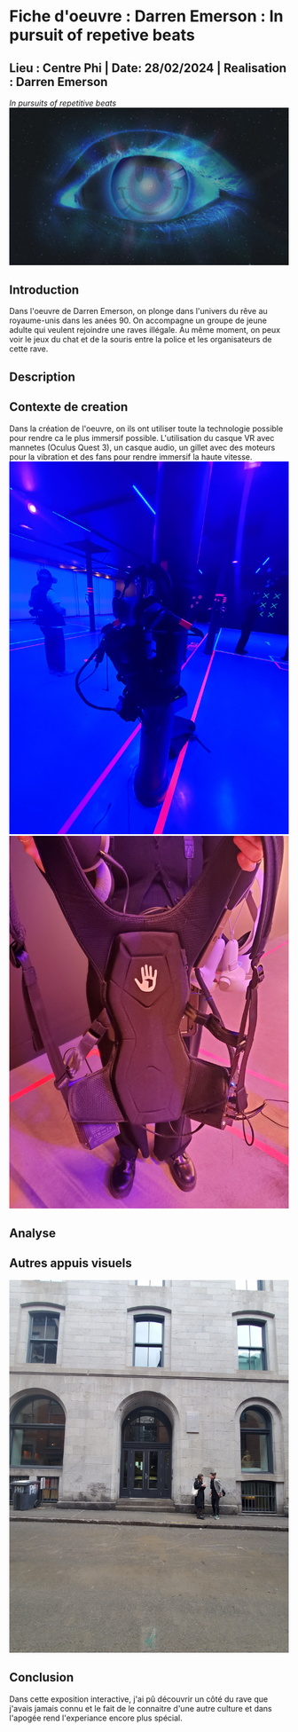 # Fiche d'oeuvre : Darren Emerson : In pursuit of repetive beats
## Lieu : Centre Phi | Date: 28/02/2024 | Realisation : Darren Emerson

*In pursuits of repetitive beats*
![photo3](media/exposition_affiche_2.jpg)

## Introduction
Dans l'oeuvre de Darren Emerson, on plonge dans l'univers du rêve au royaume-unis dans les anées 90. On accompagne un groupe de jeune adulte qui veulent rejoindre une raves illégale. Au même moment, on peux voir le jeux du chat et de la souris entre la police et les organisateurs de cette rave.

## Description


## Contexte de creation
Dans la création de l'oeuvre, on ils ont utiliser toute la technologie possible pour rendre ca le plus immersif possible. L'utilisation du casque VR avec mannetes (Oculus Quest 3), un casque audio, un gillet avec des moteurs pour la vibration et des fans pour rendre immersif la haute vitesse.
![accesoire](media/exposition_accesoire.jpg)
![gillet](media/exposition_gillet.jpg)

## Analyse


## Autres appuis visuels
![centre PHI](media/exposition_centrePHI.jpg)

## Conclusion
Dans cette exposition interactive, j'ai pû découvrir un côté du rave que j'avais jamais connu et le fait de le connaitre d'une autre culture et dans l'apogée rend l'experiance encore plus spécial.
